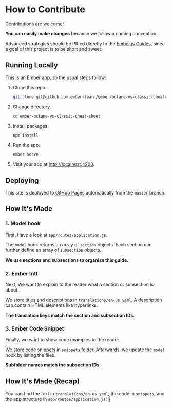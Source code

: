 # How to Contribute

Contributions are welcome!

**You can easily make changes** because we follow a naming convention.

Advanced strategies should be PR'ed directly to the [Ember.js Guides](https://github.com/ember-learn/guides-source/pulls), since a goal of this project is to be short and sweet.


## Running Locally

This is an Ember app, so the usual steps follow:

1. Clone this repo.
    ```bash
    git clone git@github.com:ember-learn/ember-octane-vs-classic-cheat-sheet.git
    ```
1. Change directory.
    ```bash
    cd ember-octane-vs-classic-cheat-sheet
    ```
1. Install packages.
    ```bash
    npm install
    ```
1. Run the app.
    ```bash
    ember serve
    ```
1. Visit your app at [http://localhost:4200](http://localhost:4200).


## Deploying

This site is deployed to [GitHub Pages](https://pages.github.com/) automatically from the `master` branch.


## How It's Made

### 1. Model hook

First, Have a look at `app/routes/application.js`.

The `model` hook returns an array of `section` objects. Each section can further define an array of `subsection` objects.

**We use sections and subsections to organize this guide.**

### 2. Ember Intl

Next, We want to explain to the reader what a section or subsection is about.

We store titles and descriptions in `translations/en-us.yaml`. A description can contain HTML elements like hyperlinks.

**The translation keys match the section and subsection IDs.**

### 3. Ember Code Snippet

Finally, we want to show code examples to the reader.

We store code snippets in `snippets` folder. Afterwards, we update the `model` hook by listing the files.

**Subfolder names match the subsection IDs.**


## How It's Made (Recap)

You can find the text in `translations/en-us.yaml`, the code in `snippets`, and the app structure in `app/routes/application.js`! 💖